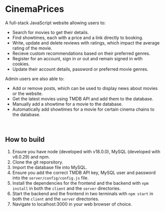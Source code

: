 # CinemaPrices

A full-stack JavaScript website allowing users to:

- Search for movies to get their details.
- Find showtimes, each with a price and a link directly to booking.
- Write, update and delete reviews with ratings, which impact the average rating of the movie.
- Recieve custom recommendations based on their preferred genres.
- Register for an account, sign in or out and remain signed in with cookies.
- Update their account details, password or preferred movie genres.

Admin users are also able to:

- Add or remove posts, which can be used to display news about movies or the website.
- Get the latest movies using TMDB API and add them to the database.
- Manually add a showtime for a movie to the database.
- Automatically add showtimes for a movie for certain cinema chains to the database.

<br/>

## How to build

1. Ensure you have node (developed with v18.0.0), MySQL (developed with v8.0.29) and npm.
2. Clone the git reporsitory.
3. Import the database file into MySQL.
4. Ensure you add the correct TMDB API key, MySQL user and password into the `server/config/config.js` file.
5. Install the dependencies for the frontend and the backend with `npm install` in both the `client` and the `server` directories.
6. Start the backend and the frontend in two terminals with `npm start` in both the `client` and the `server` directories.
7. Navigate to localhost:3000 in your web browser of choice.
